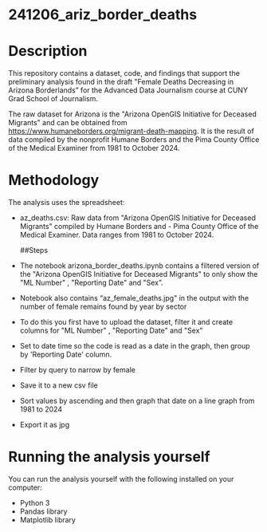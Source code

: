 # 241206_ariz_border_deaths
# **Description**

This repository contains a dataset, code, and findings that support the preliminary analysis found in the draft "Female Deaths Decreasing in Arizona Borderlands” for the Advanced Data Journalism course at CUNY Grad School of Journalism.

The raw dataset for Arizona is the "Arizona OpenGIS Initiative for Deceased Migrants" and can be obtained from https://www.humaneborders.org/migrant-death-mapping. It is the result of data compiled by the nonprofit Humane Borders and the Pima County Office of the Medical Examiner from 1981 to October 2024.


# **Methodology**

The analysis uses the spreadsheet:

- az_deaths.csv: Raw data from "Arizona OpenGIS Initiative for Deceased Migrants" compiled by Humane Borders and - Pima County Office of the Medical Examiner. Data ranges from 1981 to October 2024.

  ##Steps
- The notebook arizona_border_deaths.ipynb contains a filtered version of the "Arizona OpenGIS Initiative for Deceased Migrants" to only show the "ML Number" , "Reporting Date" and "Sex”.
- Notebook also contains “az_female_deaths.jpg" in the output with the number of female remains found by year by sector 
- To do this you first have to upload the dataset, filter it and create columns for "ML Number" , "Reporting Date" and "Sex"
- Set to date time so the code is read as a date in the graph, then group by 'Reporting Date' column.
- Filter by query to narrow by female
- Save it to a new csv file
- Sort values by ascending and then graph that date on a line graph from 1981 to 2024
- Export it as jpg


# **Running the analysis yourself**
You can run the analysis yourself with the following installed on your computer:
- Python 3
- Pandas library
- Matplotlib library
